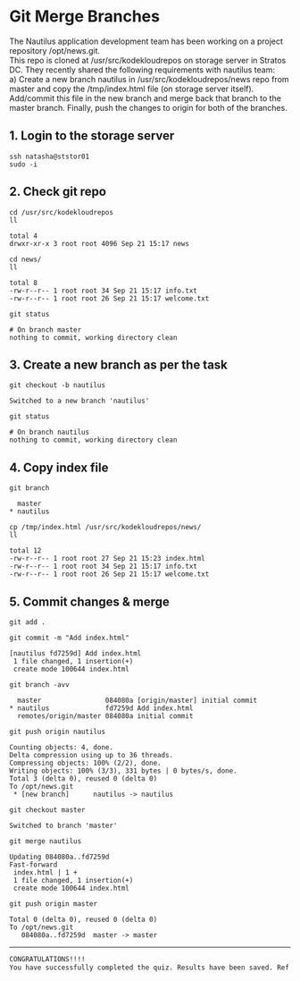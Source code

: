 # Git Merge Branches

The Nautilus application development team has been working on a project repository /opt/news.git.  
This repo is cloned at /usr/src/kodekloudrepos on storage server in Stratos DC. They recently shared the following requirements with nautilus team:  
a) Create a new branch nautilus in /usr/src/kodekloudrepos/news repo from master and copy the /tmp/index.html file (on storage server itself). Add/commit this file in the new branch and merge back that branch to the master branch. Finally, push the changes to origin for both of the branches.  


## 1. Login to the storage server
`ssh natasha@ststor01`  
`sudo -i`  


## 2. Check git repo
`cd /usr/src/kodekloudrepos`  
`ll`  
```console
total 4
drwxr-xr-x 3 root root 4096 Sep 21 15:17 news
```

`cd news/`  
`ll`  
```console
total 8
-rw-r--r-- 1 root root 34 Sep 21 15:17 info.txt
-rw-r--r-- 1 root root 26 Sep 21 15:17 welcome.txt
```

`git status`
```console
# On branch master
nothing to commit, working directory clean
```


## 3. Create a new branch as per the task
`git checkout -b nautilus`  
```console
Switched to a new branch 'nautilus'
```

`git status`  
```console
# On branch nautilus
nothing to commit, working directory clean
```


## 4. Copy index file
`git branch`  
```console
  master
* nautilus
```

`cp /tmp/index.html /usr/src/kodekloudrepos/news/`  
`ll`  
```console
total 12
-rw-r--r-- 1 root root 27 Sep 21 15:23 index.html
-rw-r--r-- 1 root root 34 Sep 21 15:17 info.txt
-rw-r--r-- 1 root root 26 Sep 21 15:17 welcome.txt
```


## 5. Commit changes & merge
`git add .`  

`git commit -m "Add index.html"`  
```console
[nautilus fd7259d] Add index.html
 1 file changed, 1 insertion(+)
 create mode 100644 index.html
```

`git branch -avv`  
```console
  master                084080a [origin/master] initial commit
* nautilus              fd7259d Add index.html
  remotes/origin/master 084080a initial commit
```

`git push origin nautilus`  
```console
Counting objects: 4, done.
Delta compression using up to 36 threads.
Compressing objects: 100% (2/2), done.
Writing objects: 100% (3/3), 331 bytes | 0 bytes/s, done.
Total 3 (delta 0), reused 0 (delta 0)
To /opt/news.git
 * [new branch]      nautilus -> nautilus
```

`git checkout master`  
```console
Switched to branch 'master'
```

`git merge nautilus`  
```console
Updating 084080a..fd7259d
Fast-forward
 index.html | 1 +
 1 file changed, 1 insertion(+)
 create mode 100644 index.html
```

`git push origin master`  
```console
Total 0 (delta 0), reused 0 (delta 0)
To /opt/news.git
   084080a..fd7259d  master -> master
```

---


```bash
CONGRATULATIONS!!!!
You have successfully completed the quiz. Results have been saved. Ref ID:632ac553cdeeee504e8edd08
```
